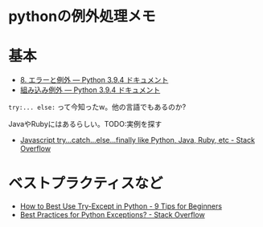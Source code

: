 # pythonの例外処理メモ

# 基本

- [8. エラーと例外 — Python 3.9.4 ドキュメント](https://docs.python.org/ja/3.9/tutorial/errors.html)
- [組み込み例外 — Python 3.9.4 ドキュメント](https://docs.python.org/ja/3/library/exceptions.html)

`try:... else:` って今知ったw。他の言語でもあるのか?

JavaやRubyにはあるらしい。TODO:実例を探す

- [Javascript try\.\.\.catch\.\.\.else\.\.\.finally like Python, Java, Ruby, etc \- Stack Overflow](https://stackoverflow.com/questions/4872170/javascript-try-catch-else-finally-like-python-java-ruby-etc)

# ベストプラクティスなど

- [How to Best Use Try-Except in Python - 9 Tips for Beginners](https://www.techbeamers.com/use-try-except-python/)
- [Best Practices for Python Exceptions? - Stack Overflow](https://stackoverflow.com/questions/839636/best-practices-for-python-exceptions)
